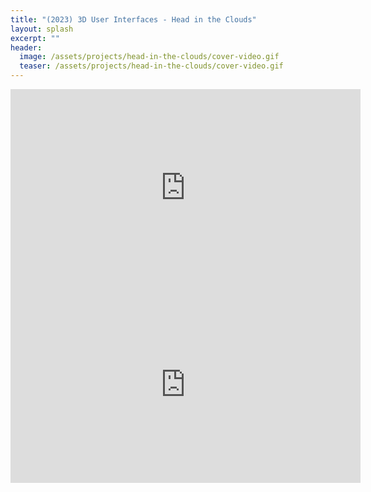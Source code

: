 ```yaml
---
title: "(2023) 3D User Interfaces - Head in the Clouds"
layout: splash
excerpt: ""
header:
  image: /assets/projects/head-in-the-clouds/cover-video.gif
  teaser: /assets/projects/head-in-the-clouds/cover-video.gif
---
```


<!-- {% include gallery %} -->

<iframe width="560" height="315" src="https://www.youtube.com/embed/9c8uyV0aA4Y?si=8OUBc26W0k3Tv_ne" title="YouTube video player" frameborder="0" allow="accelerometer; autoplay; clipboard-write; encrypted-media; gyroscope; picture-in-picture; web-share" allowfullscreen></iframe>


<iframe width="560" height="315" src="https://www.youtube.com/embed/HIrD-Ucq_Rw?si=rQV60Dz7VIoRf50Z" title="YouTube video player" frameborder="0" allow="accelerometer; autoplay; clipboard-write; encrypted-media; gyroscope; picture-in-picture; web-share" allowfullscreen></iframe>